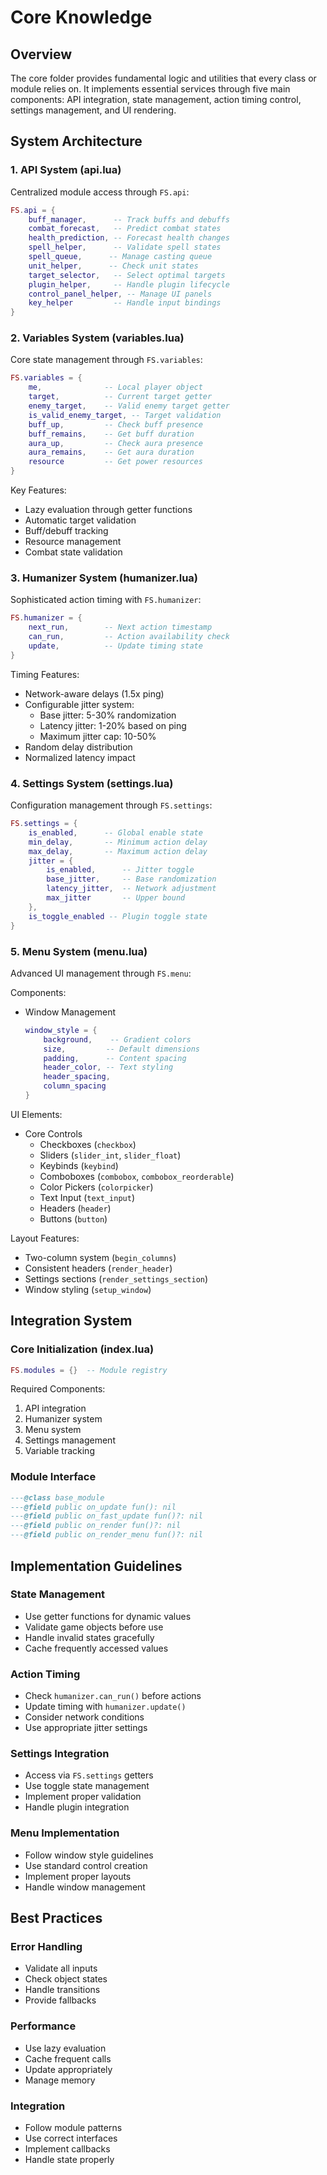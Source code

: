 # Core Knowledge

## Overview
The core folder provides fundamental logic and utilities that every class or module relies on. It implements essential services through five main components: API integration, state management, action timing control, settings management, and UI rendering.

## System Architecture

### 1. API System (api.lua)
Centralized module access through `FS.api`:
```lua
FS.api = {
    buff_manager,      -- Track buffs and debuffs
    combat_forecast,   -- Predict combat states
    health_prediction, -- Forecast health changes
    spell_helper,      -- Validate spell states
    spell_queue,      -- Manage casting queue
    unit_helper,      -- Check unit states
    target_selector,   -- Select optimal targets
    plugin_helper,     -- Handle plugin lifecycle
    control_panel_helper, -- Manage UI panels
    key_helper         -- Handle input bindings
}
```

### 2. Variables System (variables.lua)
Core state management through `FS.variables`:
```lua
FS.variables = {
    me,              -- Local player object
    target,          -- Current target getter
    enemy_target,    -- Valid enemy target getter
    is_valid_enemy_target, -- Target validation
    buff_up,         -- Check buff presence
    buff_remains,    -- Get buff duration
    aura_up,         -- Check aura presence
    aura_remains,    -- Get aura duration
    resource         -- Get power resources
}
```

Key Features:
- Lazy evaluation through getter functions
- Automatic target validation
- Buff/debuff tracking
- Resource management
- Combat state validation

### 3. Humanizer System (humanizer.lua)
Sophisticated action timing with `FS.humanizer`:
```lua
FS.humanizer = {
    next_run,        -- Next action timestamp
    can_run,         -- Action availability check
    update,          -- Update timing state
}
```

Timing Features:
- Network-aware delays (1.5x ping)
- Configurable jitter system:
  - Base jitter: 5-30% randomization
  - Latency jitter: 1-20% based on ping
  - Maximum jitter cap: 10-50%
- Random delay distribution
- Normalized latency impact

### 4. Settings System (settings.lua)
Configuration management through `FS.settings`:
```lua
FS.settings = {
    is_enabled,      -- Global enable state
    min_delay,       -- Minimum action delay
    max_delay,       -- Maximum action delay
    jitter = {
        is_enabled,      -- Jitter toggle
        base_jitter,     -- Base randomization
        latency_jitter,  -- Network adjustment
        max_jitter       -- Upper bound
    },
    is_toggle_enabled -- Plugin toggle state
}
```

### 5. Menu System (menu.lua)
Advanced UI management through `FS.menu`:

Components:
- Window Management
  ```lua
  window_style = {
      background,    -- Gradient colors
      size,         -- Default dimensions
      padding,      -- Content spacing
      header_color, -- Text styling
      header_spacing,
      column_spacing
  }
  ```

UI Elements:
- Core Controls
  - Checkboxes (`checkbox`)
  - Sliders (`slider_int`, `slider_float`)
  - Keybinds (`keybind`)
  - Comboboxes (`combobox`, `combobox_reorderable`)
  - Color Pickers (`colorpicker`)
  - Text Input (`text_input`)
  - Headers (`header`)
  - Buttons (`button`)

Layout Features:
- Two-column system (`begin_columns`)
- Consistent headers (`render_header`)
- Settings sections (`render_settings_section`)
- Window styling (`setup_window`)

## Integration System

### Core Initialization (index.lua)
```lua
FS.modules = {}  -- Module registry
```

Required Components:
1. API integration
2. Humanizer system
3. Menu system
4. Settings management
5. Variable tracking

### Module Interface
```lua
---@class base_module
---@field public on_update fun(): nil
---@field public on_fast_update fun()?: nil
---@field public on_render fun()?: nil
---@field public on_render_menu fun()?: nil
```

## Implementation Guidelines

### State Management
- Use getter functions for dynamic values
- Validate game objects before use
- Handle invalid states gracefully
- Cache frequently accessed values

### Action Timing
- Check `humanizer.can_run()` before actions
- Update timing with `humanizer.update()`
- Consider network conditions
- Use appropriate jitter settings

### Settings Integration
- Access via `FS.settings` getters
- Use toggle state management
- Implement proper validation
- Handle plugin integration

### Menu Implementation
- Follow window style guidelines
- Use standard control creation
- Implement proper layouts
- Handle window management

## Best Practices

### Error Handling
- Validate all inputs
- Check object states
- Handle transitions
- Provide fallbacks

### Performance
- Use lazy evaluation
- Cache frequent calls
- Update appropriately
- Manage memory

### Integration
- Follow module patterns
- Use correct interfaces
- Implement callbacks
- Handle state properly
